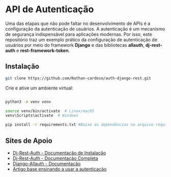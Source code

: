 # API de Autenticação  

Uma das etapas que não pode faltar no desenvolvimento de APIs é a configuração da autenticação de usuários. A autenticação é um mecanismo de segurança indispensável para aplicações modernas. Por isso, este repositório traz um exemplo prático da configuração de autenticação de usuários por meio do framework **Django** e das bibliotecas **allauth**, **dj-rest-auth** e **rest-framework-token**.  

## Instalação  

```bash
git clone https://github.com/Nathan-cardoso/auth-django-rest.git
```

Crie e ative um ambiente virtual:  

```bash

python3 -m venv venv

source venv/bin/activate  # Linux/macOS
venv\Scripts\activate  # Windows

pip install -r requirements.txt #Baixe as dependências no arquivo requirements.txt
```

## Sites de Apoio

- [Dj-Rest-Auth - Documentação de Instalação](https://dj-rest-auth.readthedocs.io/en/latest/installation.html)  
- [Dj-Rest-Auth - Documentação Completa](https://dj-rest-auth.readthedocs.io/en/latest/)  
- [Django-Allauth - Documentação](https://django-allauth.readthedocs.io/en/latest/)  
- [Artigo base ensinando a usar a autenticação](https://testdriven.io/blog/django-rest-auth/)  
